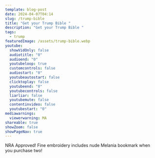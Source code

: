 ```yaml
---
template: blog-post
date: 2024-04-07T04:14
slug: /trump-bible
title: "Get your Trump Bible "
description: "Get your Trump Bible "
tags:
  - trump
featuredImage: /assets/trump-bible.webp
youtube:
  showVidOnly: false
  audiotitle: "0"
  audioend: "0"
  youtubeloop: true
  customcontrols: false
  audiostart: "0"
  youtubeautostart: false
  clicktoplay: false
  youtubeend: "0"
  youtubecontrols: false
  liarliar: false
  youtubemute: false
  contentinvideo: false
  youtubestart: "0"
mediawarnings:
  viewerwarning: MA
shareable: true
showZoom: false
showPageNav: true
---
```

NRA Approved! Fine embroidery includes nude Melania bookmark when you purchase two!
